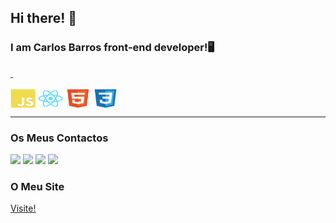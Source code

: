 ## Hi there! 👋
### I am Carlos Barros front-end developer!🖥

<div >
  <a href="https://github.com/carlosbwebdev">
    <img height="150em" alt="" src="https://github-readme-stats.vercel.app/api?username=carlosbwebdev&show_icons=true&theme=cobalt2&include_all_commits=true&count_private=true"/>
      <img height="150em" alt="" src="https://github-readme-stats.vercel.app/api/top-langs/?username=carlosbwebdev&layout=compact&langs_count=7&bg_color=5,511,115&text_color=CCF&title_color=FCF" />
    </a>
</div>  
<div style="display: inline_block"><br>
  <img align="center" alt="Carlos-Js" height="30" width="40" src="https://raw.githubusercontent.com/devicons/devicon/master/icons/javascript/javascript-plain.svg">
  <img align="center" alt="Carlos-React" height="30" width="40" src="https://raw.githubusercontent.com/devicons/devicon/master/icons/react/react-original.svg">
  <img align="center" alt="Carlos-HTML" height="30" width="40" src="https://raw.githubusercontent.com/devicons/devicon/master/icons/html5/html5-original.svg">
  <img align="center" alt="Carlos-CSS" height="30" width="40" src="https://raw.githubusercontent.com/devicons/devicon/master/icons/css3/css3-original.svg">
</div>
  <hr/>
<section>
  <div>
      <h3>Os Meus Contactos</h3>
    </div> 
  <div> 
    <a href="https://www.instagram.com/carlobarros.dev/" target="_blank"><img src="https://img.shields.io/badge/-Instagram-%23E4405F?style=for-the-badge&logo=instagram&logoColor=white" target="_blank"></a>
    <a href = "mailto:carlosbwebdev@gmail.com"><img src="https://img.shields.io/badge/-Gmail-%23333?style=for-the-badge&logo=gmail&logoColor=white" target="_blank"></a>
    <a href="https://www.linkedin.com/in/carlos-barros-89806a206" target="_blank"><img src="https://img.shields.io/badge/-LinkedIn-%230077B5?style=for-the-badge&logo=linkedin&logoColor=white" target="_blank"></a> 
    <a href="https://twitter.com/Carlos_webdev" target="_blank"><img src="https://img.shields.io/badge/Twitter-1DA1F2?style=for-the-badge&logo=twitter&logoColor=white" target="_blank"></a> 
  </div>
   <div>
      <h3>O Meu Site</h3>
      <a href="http://developedbycarlos.com">Visite!</a>
    </div> 
  
</section>


